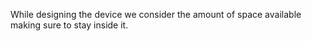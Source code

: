 While designing the device we consider the amount of space available making sure to stay inside it.
